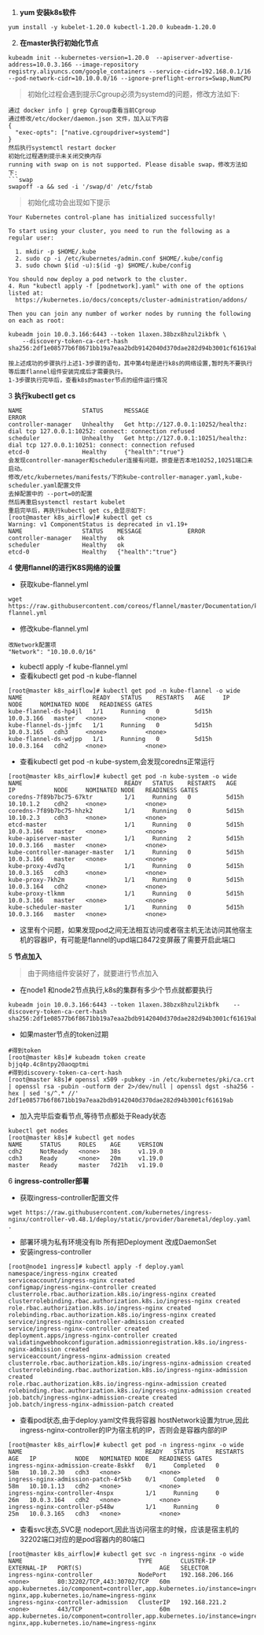 1. **yum 安装k8s软件**
```yum
yum install -y kubelet-1.20.0 kubectl-1.20.0 kubeadm-1.20.0
```
2. **在master执行初始化节点**
```init
kubeadm init --kubernetes-version=1.20.0  --apiserver-advertise-address=10.0.3.166 --image-repository registry.aliyuncs.com/google_containers --service-cidr=192.168.0.1/16 --pod-network-cidr=10.10.0.0/16 --ignore-preflight-errors=Swap,NumCPU
```
> 初始化过程会遇到提示Cgroup必须为systemd的问题，修改方法如下:

```code
通过 docker info | grep Cgroup查看当前Cgroup
通过修改/etc/docker/daemon.json 文件，加入以下内容
{
  "exec-opts": ["native.cgroupdriver=systemd"]
}
然后执行systemctl restart docker
初始化过程遇到提示未关闭交换内存
running with swap on is not supported. Please disable swap，修改方法如下:
```swap
swapoff -a && sed -i '/swap/d' /etc/fstab
```

> 初始化成功会出现如下提示

```success
Your Kubernetes control-plane has initialized successfully!

To start using your cluster, you need to run the following as a regular user:

  1. mkdir -p $HOME/.kube
  2. sudo cp -i /etc/kubernetes/admin.conf $HOME/.kube/config
  3. sudo chown $(id -u):$(id -g) $HOME/.kube/config

You should now deploy a pod network to the cluster.
4. Run "kubectl apply -f [podnetwork].yaml" with one of the options listed at:
  https://kubernetes.io/docs/concepts/cluster-administration/addons/

Then you can join any number of worker nodes by running the following on each as root:

kubeadm join 10.0.3.166:6443 --token 1laxen.38bzx8hzul2ikbfk \
    --discovery-token-ca-cert-hash sha256:2df1e08577b6f8671bb19a7eaa2bdb9142040d370dae282d94b3001cf61619ab

按上述成功的步骤执行上述1-3步骤的语句，其中第4句是进行k8s的网络设置,暂时先不要执行等后面flannel组件安装完成后才需要执行。
1-3步骤执行完毕后，查看k8s的master节点的组件运行情况
```
3 **执行kubectl get cs**
```kubectl
NAME                 STATUS      MESSAGE                                                                                     ERROR
controller-manager   Unhealthy   Get http://127.0.0.1:10252/healthz: dial tcp 127.0.0.1:10252: connect: connection refused
scheduler            Unhealthy   Get http://127.0.0.1:10251/healthz: dial tcp 127.0.0.1:10251: connect: connection refused
etcd-0               Healthy     {"health":"true"}
会发现controller-manager和scheduler连接有问题，排查是否本地10252,10251端口未启动。
修改/etc/kubernetes/manifests/下的kube-controller-manager.yaml,kube-scheduler.yaml配置文件
去掉配置中的 --port=0的配置
然后再重启systemctl restart kubelet
重启完毕后，再执行kubectl get cs,会显示如下:
[root@master k8s_airflow]# kubectl get cs
Warning: v1 ComponentStatus is deprecated in v1.19+
NAME                 STATUS    MESSAGE             ERROR
controller-manager   Healthy   ok                  
scheduler            Healthy   ok                  
etcd-0               Healthy   {"health":"true"}
```
4 **使用flannel的进行K8S网络的设置**
- 获取kube-flannel.yml
```wget
wget https://raw.githubusercontent.com/coreos/flannel/master/Documentation/kube-flannel.yml
```
- 修改kube-flannel.yml
```
改Network配置项
"Network": "10.10.0.0/16"
```
- kubectl apply -f kube-flannel.yml
- 查看kubectl get pod -n kube-flannel
```
[root@master k8s_airflow]# kubectl get pod -n kube-flannel -o wide
NAME                    READY   STATUS    RESTARTS   AGE     IP           NODE     NOMINATED NODE   READINESS GATES
kube-flannel-ds-hp4jl   1/1     Running   0          5d15h   10.0.3.166   master   <none>           <none>
kube-flannel-ds-jjmfc   1/1     Running   0          5d15h   10.0.3.165   cdh3     <none>           <none>
kube-flannel-ds-wdjpp   1/1     Running   0          5d15h   10.0.3.164   cdh2     <none>           <none>
```
- 查看kubectl get pod -n kube-system,会发现coredns正常运行
```
[root@master k8s_airflow]# kubectl get pod -n kube-system -o wide
NAME                             READY   STATUS    RESTARTS   AGE     IP           NODE     NOMINATED NODE   READINESS GATES
coredns-7f89b7bc75-67ktr         1/1     Running   0          5d15h   10.10.1.2    cdh2     <none>           <none>
coredns-7f89b7bc75-hhzk2         1/1     Running   0          5d15h   10.10.2.3    cdh3     <none>           <none>
etcd-master                      1/1     Running   0          5d15h   10.0.3.166   master   <none>           <none>
kube-apiserver-master            1/1     Running   2          5d15h   10.0.3.166   master   <none>           <none>
kube-controller-manager-master   1/1     Running   0          5d15h   10.0.3.166   master   <none>           <none>
kube-proxy-4vd7q                 1/1     Running   0          5d15h   10.0.3.165   cdh3     <none>           <none>
kube-proxy-7kh2m                 1/1     Running   0          5d15h   10.0.3.164   cdh2     <none>           <none>
kube-proxy-tlkmm                 1/1     Running   0          5d15h   10.0.3.166   master   <none>           <none>
kube-scheduler-master            1/1     Running   0          5d15h   10.0.3.166   master   <none>           <none>
```
- 这里有个问题，如果发现pod之间无法相互访问或者宿主机无法访问其他宿主机的容器IP，有可能是flannel的upd端口8472变屏蔽了需要开启此端口

5 **节点加入**
> 由于网络组件安装好了，就要进行节点加入

- 在node1 和node2节点执行,k8s的集群有多少个节点就都要执行
```
kubeadm join 10.0.3.166:6443 --token 1laxen.38bzx8hzul2ikbfk    --discovery-token-ca-cert-hash sha256:2df1e08577b6f8671bb19a7eaa2bdb9142040d370dae282d94b3001cf61619ab
```
- 如果master节点的token过期
```
#得到token
[root@master k8s]# kubeadm token create 
bjjq4p.4c8ntpy20aoqptmi
#得到discovery-token-ca-cert-hash
[root@master k8s]# openssl x509 -pubkey -in /etc/kubernetes/pki/ca.crt | openssl rsa -pubin -outform der 2>/dev/null | openssl dgst -sha256 -hex | sed 's/^.* //'
2df1e08577b6f8671bb19a7eaa2bdb9142040d370dae282d94b3001cf61619ab
```
- 加入完毕后查看节点,等待节点都处于Ready状态
```
kubectl get nodes
[root@master k8s]# kubectl get nodes
NAME     STATUS     ROLES    AGE     VERSION
cdh2     NotReady   <none>   38s     v1.19.0
cdh3     Ready      <none>   20m     v1.19.0
master   Ready      master   7d21h   v1.19.0
```

6 **ingress-controller部署**
- 获取ingress-controller配置文件
```
wget https://raw.githubusercontent.com/kubernetes/ingress-nginx/controller-v0.48.1/deploy/static/provider/baremetal/deploy.yaml .
```
- 部署环境为私有环境没有lb 所有把Deployment 改成DaemonSet
- 安装ingress-controller
```
[root@node1 ingress]# kubectl apply -f deploy.yaml 
namespace/ingress-nginx created
serviceaccount/ingress-nginx created
configmap/ingress-nginx-controller created
clusterrole.rbac.authorization.k8s.io/ingress-nginx created
clusterrolebinding.rbac.authorization.k8s.io/ingress-nginx created
role.rbac.authorization.k8s.io/ingress-nginx created
rolebinding.rbac.authorization.k8s.io/ingress-nginx created
service/ingress-nginx-controller-admission created
service/ingress-nginx-controller created
deployment.apps/ingress-nginx-controller created
validatingwebhookconfiguration.admissionregistration.k8s.io/ingress-nginx-admission created
serviceaccount/ingress-nginx-admission created
clusterrole.rbac.authorization.k8s.io/ingress-nginx-admission created
clusterrolebinding.rbac.authorization.k8s.io/ingress-nginx-admission created
role.rbac.authorization.k8s.io/ingress-nginx-admission created
rolebinding.rbac.authorization.k8s.io/ingress-nginx-admission created
job.batch/ingress-nginx-admission-create created
job.batch/ingress-nginx-admission-patch created
```
- 查看pod状态,由于deploy.yaml文件我将容器 hostNetwork设置为true,因此ingress-nginx-controller的IP为宿主机的IP，否则会是容器内部的IP
```
[root@master k8s_airflow]# kubectl get pod -n ingress-nginx -o wide
NAME                                   READY   STATUS      RESTARTS   AGE   IP           NODE   NOMINATED NODE   READINESS GATES
ingress-nginx-admission-create-8skkf   0/1     Completed   0          58m   10.10.2.30   cdh3   <none>           <none>
ingress-nginx-admission-patch-4r5kb    0/1     Completed   0          58m   10.10.1.13   cdh2   <none>           <none>
ingress-nginx-controller-4nspx         1/1     Running     0          26m   10.0.3.164   cdh2   <none>           <none>
ingress-nginx-controller-p548w         1/1     Running     0          25m   10.0.3.165   cdh3   <none>           <none>
```
- 查看svc状态,SVC是 nodeport,因此当访问宿主的时候，应该是宿主机的32202端口对应的是pod容器内的80端口
```
[root@master k8s_airflow]# kubectl get svc -n ingress-nginx -o wide
NAME                                 TYPE        CLUSTER-IP        EXTERNAL-IP   PORT(S)                      AGE   SELECTOR
ingress-nginx-controller             NodePort    192.168.206.166   <none>        80:32202/TCP,443:30702/TCP   60m   app.kubernetes.io/component=controller,app.kubernetes.io/instance=ingress-nginx,app.kubernetes.io/name=ingress-nginx
ingress-nginx-controller-admission   ClusterIP   192.168.221.2     <none>        443/TCP                      60m   app.kubernetes.io/component=controller,app.kubernetes.io/instance=ingress-nginx,app.kubernetes.io/name=ingress-nginx
```
